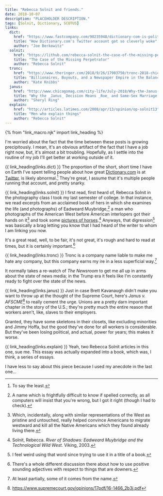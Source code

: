 ```yaml
---
title: "Rebecca Solnit and friends."
date: 2018-10-07
description: "PLACEHOLDER DESCRIPTION."
tags: [Solnit, Dictionary, SCOTUS]
links:
  dict:
    href: "https://www.fastcompany.com/90235948/dictionary-com-is-political-now"
    title: "How Dictionary.com's Twitter account got so cleverly woke"
    author: "Joe Berkowitz"
  solnit:
    href: "https://lithub.com/rebecca-solnit-the-case-of-the-missing-perpetrator/"
    title: "The Case of the Missing Perpetrator"
    author: "Rebecca Solnit"
  tronc:
    href: "https://www.theringer.com/2018/9/26/17903750/tronc-2018-chicago-tribune-la-times-nydn"
    title: "Billionaires, Buyouts, and a Newspaper Empire in the Balance: the Continuing Saga of Tronc"
    author: "Kate Knibbs"
  janus:
    href: "http://www.chicagomag.com/city-life/July-2018/Why-the-Janus-Decision-Means-Roe-and-Same-Sex-Marriage-Are-At-Risk/"
    title: "Why the _Janus_ Decision Means _Roe_ and Same-Sex Marriage are at Risk"
    author: "Sheryl Ring"
  explain:
    href: "http://articles.latimes.com/2008/apr/13/opinion/op-solnit13"
    title: "Men who explain things"
    author: "Rebecca Solnit"
---
```


{% from "link_macro.njk" import link_heading %}

I'm worried about the fact that the time between these posts is growing precipitously.
I mean, it's an obvious artifact of the fact that I have a job right now, but, it's almost a bit troubling.
Hopefully, as I settle into the routine of my job I'll get better at working outside of it.

{{ link_heading(links.dict) }}
The proportion of the short, short time I have on Earth I've spent telling people about how great [Dictionary.com](https://dictionary.com) is at [Twitter](https://twitter.com/Dictionarycom), is likely abnormal.[^1]
They're great, I assume that it's multiple people running that account, and pretty snarky.

{{ link_heading(links.solnit) }}
I first read, first heard of, Rebecca Solnit in the photography class I took my last semester of college.
In that instance, we read excerpts from an acclaimed book of hers in which she examines the life (and photographs) of Eadweard Muybridge,[^2] a man who photographs of the American West before American interlopers got their hands on it[^5] and took some [pictures of horses](http://100photos.time.com/photos/eadweard-muybridge-horse-in-motion).[^3]
Anyways, that digression[^4] was basically a brag letting you know that I had heard of the writer to whom I am linking you now.

It's a great read, well, to be fair, it's not great, it's rough and hard to read at times, but it is certainly important.[^6]

{{ link_heading(links.tronc) }}
Tronc is a company name liable to make me hate any company, but this company earns my ire in a less superficial way.[^7]

It normally takes a re-watch of _The Newsroom_ to get me all up in arms about the state of news media; in the Trump era it feels like I'm constantly ready to fight over the state of the news.

{{ link_heading(links.janus) }}
Just in case Brett Kavanaugh didn't make you want to throw up at the thought of the Supreme Court, here's _Janus v. AFSCME_[^janusop] to really cement the urge.
Unions are a pretty darn important chapter in the story of the U.S.; they're pretty much the entire reason that workers aren't, like, slaves to their employers.

Granted, they have some skeletons in their closets, like excluding minorities and Jimmy Hoffa, but the good they've done for all workers is considerable.
But they've been losing political, and actual, power for years; this makes it worse.

{{ link_heading(links.explain) }}
Yeah, two Rebecca Solnit articles in this one, sue me.
This essay was actually expanded into a book, which was, I think, a series of essays.

I have less to say about this piece because I used my anecdote in the last one...

[^1]: To say the least.
[^2]: A name which is frightfully difficult to know if spelled correctly, as all computers will insist that you're wrong, but I got it right (though I had to check).
[^3]: Solnit, Rebecca. <cite>River of Shadows: Eadweard Muybridge and the Technological Wild West.</cite> Viking, 2003.
[^4]: I feel weird using that word since trying to use it in a title of a book.
[^5]: Which, incidentally, along with similar representations of the West as pristine and untouched, really helped convince Americans to migrate westward and kill all the Native Americans which they found already living there.
[^6]: There's a whole different discussion there about how to use positive sounding adjectives with respect to things that are downers.
[^7]: At least partially, some of it comes from the name.
[^janusop]: <https://www.supremecourt.gov/opinions/17pdf/16-1466_2b3j.pdf>
